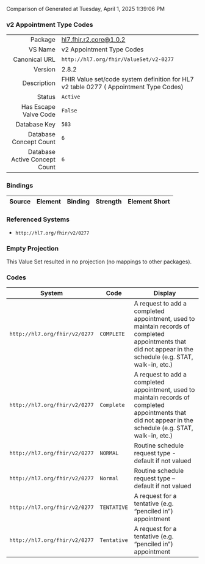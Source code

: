 Comparison of 
Generated at Tuesday, April 1, 2025 1:39:06 PM

### v2 Appointment Type Codes

|      |     |
| ---: | --- |
| Package | hl7.fhir.r2.core@1.0.2 |
| VS Name | v2 Appointment Type Codes |
| Canonical URL | `http://hl7.org/fhir/ValueSet/v2-0277` |
| Version | 2.8.2 |
| Description | FHIR Value set/code system definition for HL7 v2 table 0277 ( Appointment Type Codes) |
| Status | `Active` |
| Has Escape Valve Code | `False` |
| Database Key | `583` |
| Database Concept Count | `6` |
| Database Active Concept Count | `6` |
### Bindings

| Source | Element | Binding | Strength | Element Short |
| ------ | ------- | ------- | -------- | ------------- |

### Referenced Systems

* `http://hl7.org/fhir/v2/0277`
### Empty Projection

This Value Set resulted in no projection (no mappings to other packages).

### Codes

| System | Code | Display |
| ------ | ---- | ------- |
| `http://hl7.org/fhir/v2/0277` | `COMPLETE` | A request to add a completed appointment, used to maintain records of completed appointments that did not appear in the schedule (e.g. STAT, walk-in, etc.) |
| `http://hl7.org/fhir/v2/0277` | `Complete` | A request to add a completed appointment, used to maintain records of completed appointments that did not appear in the schedule (e.g. STAT, walk-in, etc.) |
| `http://hl7.org/fhir/v2/0277` | `NORMAL` | Routine schedule request type - default if not valued |
| `http://hl7.org/fhir/v2/0277` | `Normal` | Routine schedule request type – default if not valued |
| `http://hl7.org/fhir/v2/0277` | `TENTATIVE` | A request for a tentative (e.g. “penciled in”) appointment |
| `http://hl7.org/fhir/v2/0277` | `Tentative` | A request for a tentative (e.g. “penciled in”) appointment |
